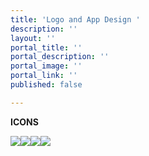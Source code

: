 ```yaml
---
title: 'Logo and App Design '
description: ''
layout: ''
portal_title: ''
portal_description: ''
portal_image: ''
portal_link: ''
published: false

---
```

**ICONS**

![](/uploads/money_pig_icon.png)![](/uploads/salary_icon.png)![](/uploads/ikk_icon.png)![](/uploads/scrabble_icon.png)